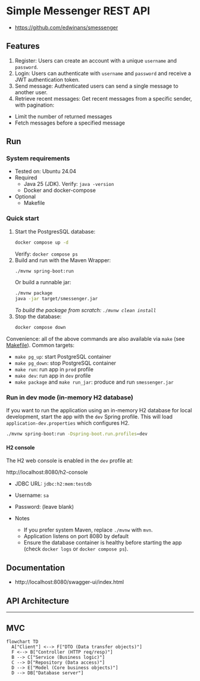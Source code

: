 # Simple Messenger REST API

- https://github.com/edwinans/smessenger

## Features

1. Register: Users can create an account with a unique `username` and `password`.
2. Login: Users can authenticate with `username` and `password` and receive a JWT authentication token.
3. Send message: Authenticated users can send a single message to another user.
4. Retrieve recent messages: Get recent messages from a specific sender, with pagination:
  - Limit the number of returned messages
  - Fetch messages before a specified message

## Run

### System requirements

- Tested on: Ubuntu 24.04
- Required
  - Java 25 (JDK). Verify: `java -version`
  - Docker and docker-compose
- Optional
  - Makefile

### Quick start
  1. Start the PostgresSQL database:
     ```sh
     docker compose up -d
     ```
     Verify: `docker compose ps`
  2. Build and run with the Maven Wrapper:
     ```sh
     ./mvnw spring-boot:run
     ```
     Or build a runnable jar:
     ```sh
     ./mvnw package
     java -jar target/smessenger.jar
     ```
     *To build the package from scratch: `./mvnw clean install`*
  3. Stop the database:
     ```sh
     docker compose down
     ```

  Convenience: all of the above commands are also available via `make` (see [Makefile](./Makefile)). Common targets:

  - `make pg_up`: start PostgreSQL container
  - `make pg_down`: stop PostgreSQL container
  - `make run`: run app in `prod` profile
  - `make dev`: run app in `dev` profile
  - `make package` and `make run_jar`: produce and run `smessenger.jar`


### Run in dev mode (in-memory H2 database)

If you want to run the application using an in-memory H2 database for local development, start the app with the `dev` Spring profile. This will load `application-dev.properties` which configures H2.

```sh
./mvnw spring-boot:run -Dspring-boot.run.profiles=dev
```

#### H2 console

The H2 web console is enabled in the `dev` profile at:

http://localhost:8080/h2-console

- JDBC URL: `jdbc:h2:mem:testdb`
- Username: `sa`
- Password: (leave blank)

- Notes
  - If you prefer system Maven, replace `./mvnw` with `mvn`.
  - Application listens on port 8080 by default
  - Ensure the database container is healthy before starting the app (check `docker logs` or `docker compose ps`).

## Documentation

- http://localhost:8080/swagger-ui/index.html

## API Architecture
---
MVC
---
```mermaid
flowchart TD
  A["Client"] <--> F["DTO (Data transfer objects)"]
  F <--> B["Controller (HTTP req/resp)"]
  B --> C["Service (Business logic)"]
  C --> D["Repository (Data access)"]
  D --> E["Model (Core business objects)"]
  D --> DB["Database server"]
```
